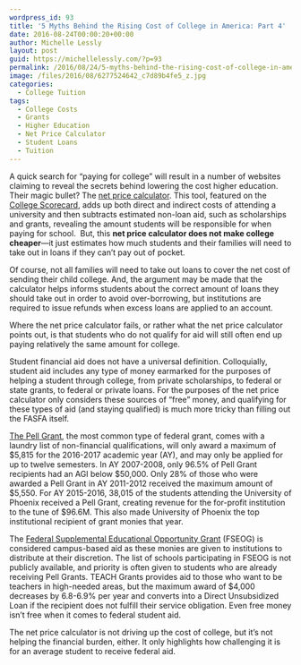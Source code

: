 ```yaml
---
wordpress_id: 93
title: '5 Myths Behind the Rising Cost of College in America: Part 4'
date: 2016-08-24T00:00:20+00:00
author: Michelle Lessly
layout: post
guid: https://michellelessly.com/?p=93
permalink: /2016/08/24/5-myths-behind-the-rising-cost-of-college-in-america-part-4/
image: /files/2016/08/6277524642_c7d89b4fe5_z.jpg
categories:
  - College Tuition
tags:
  - College Costs
  - Grants
  - Higher Education
  - Net Price Calculator
  - Student Loans
  - Tuition
---
```

A quick search for “paying for college” will result in a number of websites claiming to reveal the secrets behind lowering the cost higher education. Their magic bullet? The [net price calculator](https://bigfuture.collegeboard.org/pay-for-college/paying-your-share/focus-on-net-price-not-sticker-price). This tool, featured on the [College Scorecard](https://collegescorecard.ed.gov/), adds up both direct and indirect costs of attending a university and then subtracts estimated non-loan aid, such as scholarships and grants, revealing the amount students will be responsible for when paying for school.  But, this **net price calculator does not make college cheaper**—it just estimates how much students and their families will need to take out in loans if they can’t pay out of pocket.

Of course, not all families will need to take out loans to cover the net cost of sending their child college. And, the argument may be made that the calculator helps informs students about the correct amount of loans they should take out in order to avoid over-borrowing, but institutions are required to issue refunds when excess loans are applied to an account.

Where the net price calculator fails, or rather what the net price calculator points out, is that students who do not qualify for aid will still often end up paying relatively the same amount for college.

Student financial aid does not have a universal definition. Colloquially, student aid includes any type of money earmarked for the purposes of helping a student through college, from private scholarships, to federal or state grants, to federal or private loans. For the purposes of the net price calculator only considers these sources of “free” money, and qualifying for these types of aid (and staying qualified) is much more tricky than filling out the FASFA itself.

[The Pell Grant](http://trends.collegeboard.org/sites/default/files/student-aid-2013-full-report.pdf), the most common type of federal grant, comes with a laundry list of non-financial qualifications, will only award a maximum of $5,815 for the 2016-2017 academic year (AY), and may only be applied for up to twelve semesters. In AY 2007-2008, only 96.5% of Pell Grant recipients had an AGI below $50,000. Only 28% of those who were awarded a Pell Grant in AY 2011-2012 received the maximum amount of $5,550. For AY 2015-2016, 38,015 of the students attending the University of Phoenix received a Pell Grant, creating revenue for the for-profit institution to the tune of $96.6M. This also made University of Phoenix the top institutional recipient of grant monies that year.

The [Federal Supplemental Educational Opportunity Grant](https://studentaid.ed.gov/sa/types/grants-scholarships) (FSEOG) is considered campus-based aid as these monies are given to institutions to distribute at their discretion. The list of schools participating in FSEOG is not publicly available, and priority is often given to students who are already receiving Pell Grants. TEACH Grants provides aid to those who want to be teachers in high-needed areas, but the maximum award of $4,000 decreases by 6.8-6.9% per year and converts into a Direct Unsubsidized Loan if the recipient does not fulfill their service obligation. Even free money isn’t free when it comes to federal student aid.

The net price calculator is not driving up the cost of college, but it’s not helping the financial burden, either. It only highlights how challenging it is for an average student to receive federal aid.
